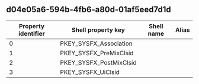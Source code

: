 ## d04e05a6-594b-4fb6-a80d-01af5eed7d1d

Property identifier | Shell property key | Shell name | Alias
--- | --- | --- | ---
0 | PKEY_SYSFX_Association |  | 
1 | PKEY_SYSFX_PreMixClsid |  | 
2 | PKEY_SYSFX_PostMixClsid |  | 
3 | PKEY_SYSFX_UiClsid |  | 

